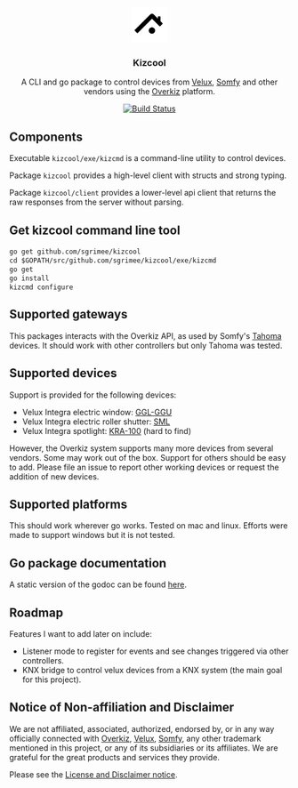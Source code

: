 <p align="center">
  <img src="doc/homey.svg" alt="logo" width="64"/>
  <h3 align="center">Kizcool</h3>
  <p align="center">A CLI and go package to control devices from <a href="https://www.velux.com/">Velux</a>, <a href="https://www.somfy.com/">Somfy</a> and other vendors using the <a href="https://www.overkiz.com/">Overkiz</a> platform.<p>
  <p align="center"><a href="https://circleci.com/gh/sgrimee/kizcool"><img src="https://circleci.com/gh/sgrimee/kizcool.svg?style=shield" alt="Build Status"></a></p>
</p>

## Components

Executable `kizcool/exe/kizcmd` is a command-line utility to control devices.

Package `kizcool` provides a high-level client with structs and strong typing.

Package `kizcool/client` provides a lower-level api client that returns the raw responses from the server without parsing.

## Get kizcool command line tool

```
go get github.com/sgrimee/kizcool
cd $GOPATH/src/github.com/sgrimee/kizcool/exe/kizcmd
go get
go install
kizcmd configure
```

## Supported gateways

This packages interacts with the Overkiz API, as used by Somfy's [Tahoma](https://shop.somfy.co.uk/tahoma) devices. It should work with other controllers but only Tahoma was tested.

## Supported devices

Support is provided for the following devices:
- Velux Integra electric window: [GGL-GGU](https://roofwindows.veluxshop.co.uk/roof-windows/automated)
- Velux Integra electric roller shutter: [SML](https://www.veluxblindsdirect.co.uk/product/velux-blinds/roller-shutters)
- Velux Integra spotlight: [KRA-100](https://www.amazon.fr/VELUX-integra-fen%C3%AAtre-%C3%A9clairage-kRA-100/dp/B00N33FKGA) (hard to find)

However, the Overkiz system supports many more devices from several vendors. Some may work out of the box. Support for others should be easy to add. Please file an issue to report other working devices or request the addition of new devices.

## Supported platforms

This should work wherever go works. Tested on mac and linux. Efforts were made to support windows but it is not tested.

## Go package documentation

A static version of the godoc can be found [here](doc/package.md).

## Roadmap

Features I want to add later on include:
- Listener mode to register for events and see changes triggered via other controllers.
- KNX bridge to control velux devices from a KNX system (the main goal for this project).

## Notice of Non-affiliation and Disclaimer

We are not affiliated, associated, authorized, endorsed by, or in any way officially connected with [Overkiz](https://www.overkiz.com/), [Velux](https://www.velux.com/), [Somfy](https://www.somfy.com/), any other trademark mentioned in this project, or any of its subsidiaries or its affiliates. We are grateful for the great products and services they provide.

Please see the [License and Disclaimer notice](LICENSE).
